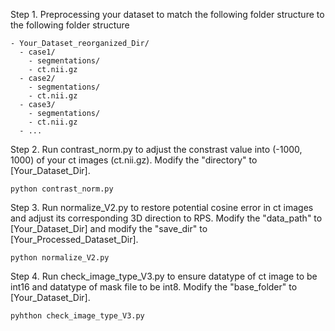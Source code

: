 Step 1. Preprocessing your dataset to match the following folder structure to the following folder structure
```
- Your_Dataset_reorganized_Dir/
  - case1/
    - segmentations/
    - ct.nii.gz
  - case2/
    - segmentations/
    - ct.nii.gz
  - case3/
    - segmentations/
    - ct.nii.gz
  - ...
```

Step 2. Run contrast_norm.py to adjust the constrast value into (-1000, 1000) of your ct images (ct.nii.gz). Modify the "directory" to [Your_Dataset_Dir].
```
python contrast_norm.py
```
Step 3. Run normalize_V2.py to restore potential cosine error in ct images and adjust its corresponding 3D direction to RPS. Modify the "data_path" to [Your_Dataset_Dir] and modify the "save_dir" to [Your_Processed_Dataset_Dir].
```
python normalize_V2.py
```

Step 4. Run check_image_type_V3.py to ensure datatype of ct image to be int16 and datatype of mask file to be int8. Modify the "base_folder" to [Your_Dataset_Dir].
```
pyhthon check_image_type_V3.py
```
